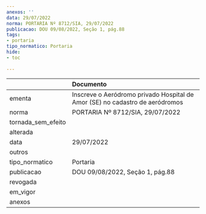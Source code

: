 ```yaml
---
anexos: ''
data: 29/07/2022
norma: PORTARIA Nº 8712/SIA, 29/07/2022
publicacao: DOU 09/08/2022, Seção 1, pág.88
tags:
- portaria
tipo_normatico: Portaria
hide: 
- toc 
 
---
```


|                    | Documento                                                                    |
|:-------------------|:-----------------------------------------------------------------------------|
| ementa             | Inscreve o Aeródromo privado Hospital de Amor (SE) no cadastro de aeródromos |
| norma              | PORTARIA Nº 8712/SIA, 29/07/2022                                             |
| tornada_sem_efeito |                                                                              |
| alterada           |                                                                              |
| data               | 29/07/2022                                                                   |
| outros             |                                                                              |
| tipo_normatico     | Portaria                                                                     |
| publicacao         | DOU 09/08/2022, Seção 1, pág.88                                              |
| revogada           |                                                                              |
| em_vigor           |                                                                              |
| anexos             |                                                                              |